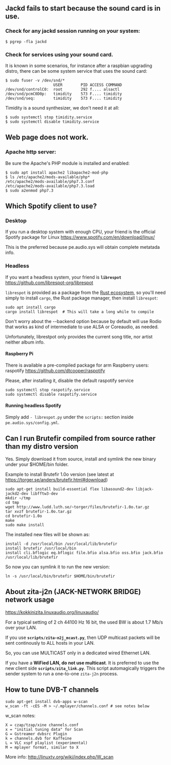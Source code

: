 ## Jackd fails to start because the sound card is in use.

### Check for any jackd session running on your system:

    $ pgrep -fla jackd

### Check for services using your sound card.

It is known in some scenarios, for instance after a raspbian upgrading distro, there can be some system service that uses the sound card:

    $ sudo fuser -v /dev/snd/*
                         USER        PID ACCESS COMMAND
    /dev/snd/controlC0:  root        292 f.... alsactl
    /dev/snd/pcmC0D0p:   timidity    573 F.... timidity
    /dev/snd/seq:        timidity    573 F.... timidity

Timidity is a sound synthesizer, we don't need it at all:

    $ sudo systemctl stop timidity.service 
    $ sudo systemctl disable timidity.service 

## Web page does not work.

### Apache http server:

Be sure the Apache's PHP module is installed and enabled:

    $ sudo apt install apache2 libapache2-mod-php
    $ ls /etc/apache2/mods-available/php*
    /etc/apache2/mods-available/php7.3.conf
    /etc/apache2/mods-available/php7.3.load
    $ sudo a2enmod php7.3

## Which Spotify client to use?

### Desktop

If you run a desktop system with enough CPU, your friend is the official Spotify package for Linux https://www.spotify.com/en/download/linux/

This is the preferred because pe.audio.sys will obtain complete metatada info.

### Headless

If you want a headless system, your friend is **`librespot`** https://github.com/librespot-org/librespot

`librespot` is provided as a package from the [Rust ecosystem](https://crates.io/crates/librespot), so you'll need simply to install `cargo`, the Rust package manager, then install `librespot`:

    sudo apt install cargo
    cargo install librespot  # This will take a long while to compile
    
Don't worry about the --backend option because by default will use Rodio that works as kind of intermediate to use ALSA or Coreaudio, as needed.

Unfortunately, librestpot only provides the current song title, nor artist neither album info.
    
#### Raspberry Pi
 
There is available a pre-compiled package for arm Raspberry users: raspotify https://github.com/dtcooper/raspotify

Please, after installing it, disable the default raspotify service

    sudo systemctl stop raspotify.service 
    sudo systemctl disable raspotify.service 

#### Running headless Spotify

Simply add `- librespot.py` under the `scripts:` section inside `pe.audio.sys/config.yml`.


## Can I run Brutefir compiled from source rather than my distro version

Yes. Simply download it from source, install and symlink the new binary under your $HOME/bin folder.

Example to install Brutefir 1.0o version (see latest at https://torger.se/anders/brutefir.html#download)

    sudo apt-get install build-essential flex libasound2-dev libjack-jackd2-dev libfftw3-dev
    mkdir ~/tmp
    cd tmp
    wget http://www.ludd.luth.se/~torger/files/brutefir-1.0o.tar.gz
    tar xvzf brutefir-1.0o.tar.gz
    cd brutefir-1.0o
    make
    sudo make install

The installed new files will be shown as:

    install -d /usr/local/bin /usr/local/lib/brutefir
    install brutefir /usr/local/bin
    install cli.bflogic eq.bflogic file.bfio alsa.bfio oss.bfio jack.bfio /usr/local/lib/brutefir

So now you can symlink it to run the new version:

    ln -s /usr/local/bin/brutefir $HOME/bin/brutefir
    

## About zita-j2n (JACK-NETWORK BRIDGE) network usage

https://kokkinizita.linuxaudio.org/linuxaudio/

For a typical setting of 2 ch 44100 Hz 16 bit, the used BW is about 1.7 Mb/s over your LAN.

If you use **`scripts/zita-n2j_mcast.py`**, then UDP multicast packets will be sent continously to ALL hosts in your LAN.

So, you can use MULTICAST only in a dedicated wired Ethernet LAN.

If you have a **WiFied LAN, do not use multicast**. It is preferred to use the new client side **`scripts/zita_link.py`**. This script automagically triggers the sender system to run a one-to-one `zita-j2n` process.


## How to tune DVB-T channels

    sudo apt-get install dvb-apps w-scan
    w_scan -ft -cES -M > ~/.mplayer/channels.conf # see notes below
    
w_scan notes:

    X = czap/tzap/xine channels.conf
    x = "initial tuning data" for Scan
    G = Gstreamer dvbsrc Plugin
    k = channels.dvb for Kaffeine
    L = VLC xspf playlist (experimental)
    M = mplayer format, similar to X

More info: http://linuxtv.org/wiki/index.php/W_scan

